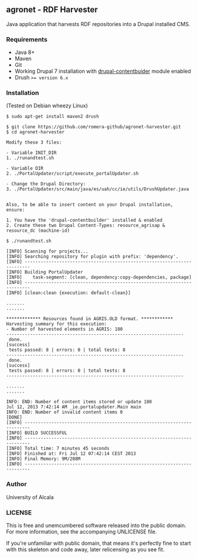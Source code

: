 ## agronet - RDF Harvester


Java application that harvests RDF repositories into a Drupal installed CMS.

### Requirements

- Java 8+
- Maven
- Git
- Working Drupal 7 installation with [drupal-contentbuider](https://github.com/julianromera/drupal-contentbuilder) module enabled
- Drush ``>= version 6.x`` 

### Installation


(Tested on Debian wheezy Linux)

    $ sudo apt-get install maven2 drush

    $ git clone https://github.com/romera-github/agronet-harvester.git
    $ cd agronet-harvester
        
    Modify these 3 files:
    
    - Variable INIT_DIR
    1. ./runandtest.sh
    
    - Variable DIR
    2. ./PortalUpdater/script/execute_portalUpdater.sh 
    
    - Change the Drupal Directory:
    3. ./PortalUpdater/src/main/java/es/uah/cc/ie/utils/DrushUpdater.java
    

    Also, to be able to insert content on your Drupal installation, ensure:

    1. You have the 'drupal-contentbuilder' installed & enabled
    2. Create these two Drupal Content-Types: resource_agrisap & resource_dc (machine-id) 

    $ ./runandtest.sh

    [INFO] Scanning for projects...
    [INFO] Searching repository for plugin with prefix: 'dependency'.
    [INFO] ------------------------------------------------------------------------
    [INFO] Building PortalUpdater
    [INFO]    task-segment: [clean, dependency:copy-dependencies, package]
    [INFO] ------------------------------------------------------------------------
    [INFO] [clean:clean {execution: default-clean}]

    .......
    .......

    ************* Resources found in AGRIS.OLD format. ************
    Harvesting summary for this execution:
    - Number of harvested elements in AGRIS: 180
    -------------------------------------------------------------------
     done.                                                                [success]
     tests passed: 8 | errors: 0 | total tests: 8
    -------------------------------------------------------------------
     done.                                                                [success]
     tests passed: 8 | errors: 0 | total tests: 8
    -------------------------------------------------------------------

    .......
    .......

    INFO: END: Number of content items stored or update 180
    Jul 12, 2013 7:42:14 AM _ie.portalupdater.Main main
    INFO: END: Number of invalid content items 0
    [DONE]
    [INFO] ------------------------------------------------------------------------
    [INFO] BUILD SUCCESSFUL
    [INFO] ------------------------------------------------------------------------
    [INFO] Total time: 7 minutes 45 seconds
    [INFO] Finished at: Fri Jul 12 07:42:14 CEST 2013
    [INFO] Final Memory: 9M/208M
    [INFO] ------------------------------------------------------------------------


### Author

University of Alcala


### LICENSE

This is free and unemcumbered software released into the public domain. For more information, see the accompanying UNLICENSE file.  

If you're unfamiliar with public domain, that means it's perfectly fine to start with this skeleton and code away, later relicensing as you see fit.

